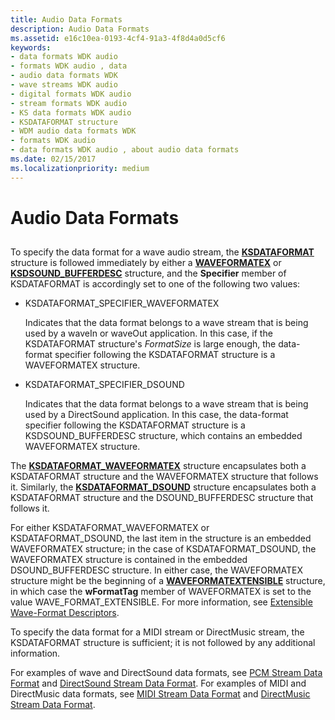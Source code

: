 ```yaml
---
title: Audio Data Formats
description: Audio Data Formats
ms.assetid: e16c10ea-0193-4cf4-91a3-4f8d4a0d5cf6
keywords:
- data formats WDK audio
- formats WDK audio , data
- audio data formats WDK
- wave streams WDK audio
- digital formats WDK audio
- stream formats WDK audio
- KS data formats WDK audio
- KSDATAFORMAT structure
- WDM audio data formats WDK
- formats WDK audio
- data formats WDK audio , about audio data formats
ms.date: 02/15/2017
ms.localizationpriority: medium
---
```


# Audio Data Formats


## <span id="audio_data_formats"></span><span id="AUDIO_DATA_FORMATS"></span>


To specify the data format for a wave audio stream, the [**KSDATAFORMAT**](/windows-hardware/drivers/ddi/ks/ns-ks-ksdataformat) structure is followed immediately by either a [**WAVEFORMATEX**](/windows/win32/api/mmreg/ns-mmreg-twaveformatex) or [**KSDSOUND\_BUFFERDESC**](/windows-hardware/drivers/ddi/ksmedia/ns-ksmedia-ksdsound_bufferdesc) structure, and the **Specifier** member of KSDATAFORMAT is accordingly set to one of the following two values:

-   KSDATAFORMAT\_SPECIFIER\_WAVEFORMATEX

    Indicates that the data format belongs to a wave stream that is being used by a waveIn or waveOut application. In this case, if the KSDATAFORMAT structure's *FormatSize* is large enough, the data-format specifier following the KSDATAFORMAT structure is a WAVEFORMATEX structure.

-   KSDATAFORMAT\_SPECIFIER\_DSOUND

    Indicates that the data format belongs to a wave stream that is being used by a DirectSound application. In this case, the data-format specifier following the KSDATAFORMAT structure is a KSDSOUND\_BUFFERDESC structure, which contains an embedded WAVEFORMATEX structure.

The [**KSDATAFORMAT\_WAVEFORMATEX**](/windows-hardware/drivers/ddi/ksmedia/ns-ksmedia-ksdataformat_waveformatex) structure encapsulates both a KSDATAFORMAT structure and the WAVEFORMATEX structure that follows it. Similarly, the [**KSDATAFORMAT\_DSOUND**](/windows-hardware/drivers/ddi/ksmedia/ns-ksmedia-ksdataformat_dsound) structure encapsulates both a KSDATAFORMAT structure and the DSOUND\_BUFFERDESC structure that follows it.

For either KSDATAFORMAT\_WAVEFORMATEX or KSDATAFORMAT\_DSOUND, the last item in the structure is an embedded WAVEFORMATEX structure; in the case of KSDATAFORMAT\_DSOUND, the WAVEFORMATEX structure is contained in the embedded DSOUND\_BUFFERDESC structure. In either case, the WAVEFORMATEX structure might be the beginning of a [**WAVEFORMATEXTENSIBLE**](/windows-hardware/drivers/ddi/ksmedia/ns-ksmedia-waveformatextensible) structure, in which case the **wFormatTag** member of WAVEFORMATEX is set to the value WAVE\_FORMAT\_EXTENSIBLE. For more information, see [Extensible Wave-Format Descriptors](extensible-wave-format-descriptors.md).

To specify the data format for a MIDI stream or DirectMusic stream, the KSDATAFORMAT structure is sufficient; it is not followed by any additional information.

For examples of wave and DirectSound data formats, see [PCM Stream Data Format](pcm-stream-data-format.md) and [DirectSound Stream Data Format](directsound-stream-data-format.md). For examples of MIDI and DirectMusic data formats, see [MIDI Stream Data Format](midi-stream-data-format.md) and [DirectMusic Stream Data Format](directmusic-stream-data-format.md).

 

